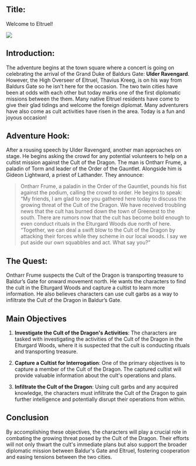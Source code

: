 ## Title:
Welcome to Eltruel!

![](https://i.imgur.com/4NeEl2Y.jpeg)

## Introduction:
The adventure begins at the town square where a concert is going on celebrating the arrival of the Grand Duke of Baldurs Gate: **Ulder Ravengard**. However, the High Overseer of Eltruel, Thavius Kreeg, is on his way from Baldurs Gate so he isn't here for the occasion. The two twin cities have been at odds with each other but today marks one of the first diplomatic missions between the them. Many native Eltruel residents have come to give their glad tidings and welcome the foreign diplomat. Many adventurers have also come as cult activities have risen in the area. Today is a fun and joyous occasion!
## Adventure Hook:
After a rousing speech by Ulder Ravengard, another man approaches on stage. He begins  asking the crowd for any potential volunteers to help on a cultist mission against the Cult of the Dragon. The man is Ontharr Frume, a paladin of Torm and leader of the Order of the Gauntlet. Alongside him is Gideon Lightward, a priest of Lathander. They announce:

> Ontharr Frume, a paladin in the Order of the Gauntlet, pounds his fist against the podium, calling the crowd to order. He begins to speak: “My friends, I am glad to see you gathered here today to discuss the growing threat of the Cult of the Dragon. We have received troubling news that the cult has burned down the town of Greenest to the south. There are rumors now that the cult has become bold enough to even conduct rituals in the Elturgard Woods due north of here. “Together, we can deal a swift blow to the Cult of the Dragon by attacking their forces while they scheme in our local woods. I say we put aside our own squabbles and act. What say you?”

## The Quest: 
Ontharr Frume suspects the Cult of the Dragon is transporting treasure to Baldur’s Gate for onward movement north. He wants the characters to find the cult in the Elturgard Woods and capture a cultist to learn more information. He also believes characters can use cult garbs as a way to infiltrate the Cult of the Dragon in Baldur’s Gate.
## Main Objectives

1. **Investigate the Cult of the Dragon's Activities**: The characters are tasked with investigating the activities of the Cult of the Dragon in the Elturgard Woods, where it is suspected that the cult is conducting rituals and transporting treasure.

2. **Capture a Cultist for Interrogation**: One of the primary objectives is to capture a member of the Cult of the Dragon. The captured cultist will provide valuable information about the cult's operations and plans.

3. **Infiltrate the Cult of the Dragon**: Using cult garbs and any acquired knowledge, the characters must infiltrate the Cult of the Dragon to gain further intelligence and potentially disrupt their operations from within.

## Conclusion
By accomplishing these objectives, the characters will play a crucial role in combating the growing threat posed by the Cult of the Dragon. Their efforts will not only thwart the cult's immediate plans but also support the broader diplomatic mission between Baldur's Gate and Eltruel, fostering cooperation and easing tensions between the two cities.
